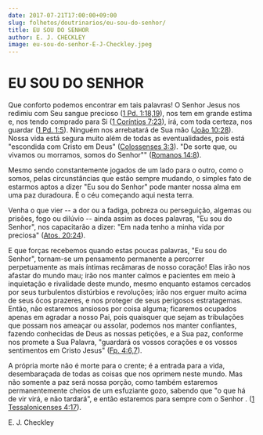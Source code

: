 ```yaml
---
date: 2017-07-21T17:00:00+09:00
slug: folhetos/doutrinarios/eu-sou-do-senhor/ 
title: EU SOU DO SENHOR 
author: E. J. CHECKLEY
image: eu-sou-do-senhor-E-J-Checkley.jpeg
---
```


EU SOU DO SENHOR 
================

Que conforto podemos encontrar em tais palavras! O Senhor Jesus nos
redimiu com Seu sangue precioso ([1 Pd.
1:18,19](http://bibliaonline.com.br/acf/1pe/1/18-19)), nos tem em grande
estima e, nos tendo comprado para Si ([1 Coríntios
7:23](http://bibliaonline.com.br/acf/1co/7/23)), irá, com toda certeza,
nos guardar ([1 Pd. 1:5](http://bibliaonline.com.br/acf/1pe/1/5)).
Ninguém nos arrebatará de Sua mão ([João
10:28](http://bibliaonline.com.br/acf/jo/10/28)). Nossa vida está segura
muito além de todas as eventualidades, pois está "escondida com Cristo
em Deus" ([Colossenses 3:3](http://bibliaonline.com.br/acf/cl/3/3)). "De sorte
que, ou vivamos ou morramos, somos do Senhor"" ([Romanos
14:8](http://bibliaonline.com.br/acf/rm/14/8)).

Mesmo sendo constantemente jogados de um lado para o outro, como o
somos, pelas circunstâncias que estão sempre mudando, o simples fato de
estarmos aptos a dizer "Eu sou do Senhor" pode manter nossa alma em uma
paz duradoura. É o céu começando aqui nesta terra.

Venha o que vier -- a dor ou a fadiga, pobreza ou perseguição, algemas
ou prisões, fogo ou dilúvio -- ainda assim as doces palavras, "Eu sou do
Senhor", nos capacitarão a dizer: "Em nada tenho a minha vida por
preciosa" ([Atos. 20:24](http://bibliaonline.com.br/acf/atos/20/24)).

E que forças recebemos quando estas poucas palavras, "Eu sou do Senhor",
tornam-se um pensamento permanente a percorrer perpetuamente as mais
íntimas recâmaras de nosso coração! Elas irão nos afastar do mundo mau;
irão nos manter calmos e pacientes em meio à inquietação e rivalidade
deste mundo, mesmo enquanto estamos cercados por seus turbulentos
distúrbios e revoluções; irão nos erguer muito acima de seus ôcos
prazeres, e nos proteger de seus perigosos estratagemas. Então, não
estaremos ansiosos por coisa alguma; ficaremos ocupados apenas em
agradar a nosso Pai, pois quaisquer que sejam as tribulações que possam
nos ameaçar ou assolar, podemos nos manter confiantes, fazendo
conhecidas de Deus as nossas petições, e a Sua paz, conforme nos promete
a Sua Palavra, "guardará os vossos corações e os vossos sentimentos em
Cristo Jesus" ([Fp. 4:6,7](http://bibliaonline.com.br/acf/fp/4/6,7)).

A própria morte não é morte para o crente; é a entrada para a vida,
desembaraçada de todas as coisas que nos oprimem neste mundo. Mas não
somente a paz será nossa porção, como também estaremos permanentemente
cheios de um esfuziante gozo, sabendo que "o que há de vir virá, e não
tardará", e então estaremos para sempre com o Senhor . ([1 Tessalonicenses
4:17](http://bibliaonline.com.br/acf/1ts/4/17)).

E. J. Checkley
